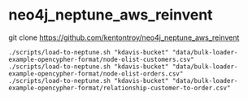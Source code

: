# neo4j_neptune_aws_reinvent

git clone https://github.com/kentontroy/neo4j_neptune_aws_reinvent

```
./scripts/load-to-neptune.sh "kdavis-bucket" "data/bulk-loader-example-opencypher-format/node-olist-customers.csv"
./scripts/load-to-neptune.sh "kdavis-bucket" "data/bulk-loader-example-opencypher-format/node-olist-orders.csv"
./scripts/load-to-neptune.sh "kdavis-bucket" "data/bulk-loader-example-opencypher-format/relationship-customer-to-order.csv"
```
